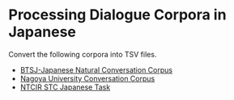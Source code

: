 # Processing Dialogue Corpora in Japanese

Convert the following corpora into TSV files.

- [BTSJ-Japanese Natural Conversation Corpus](https://ninjal-usamilab.info/lab/btsj_corpus/)
- [Nagoya University Conversation Corpus](https://mmsrv.ninjal.ac.jp/nucc/nucc.html)
- [NTCIR STC Japanese Task](http://ntcir12.noahlab.com.hk/japanese/stc-jpn.htm)
